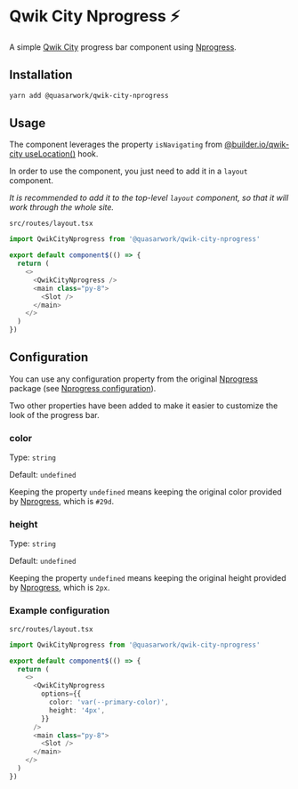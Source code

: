 # Qwik City Nprogress ⚡️

A simple [Qwik City][qwik-city] progress bar component using [Nprogress][nprogress].

## Installation

```bash
yarn add @quasarwork/qwik-city-nprogress
```

## Usage

The component leverages the property `isNavigating` from [@builder.io/qwik-city useLocation()][use-location] hook.

In order to use the component, you just need to add it in a `layout` component.

_It is recommended to add it to the top-level `layout` component, so that it will work through the whole site._

`src/routes/layout.tsx`

```typescript
import QwikCityNprogress from '@quasarwork/qwik-city-nprogress'

export default component$(() => {
  return (
    <>
      <QwikCityNprogress />
      <main class="py-8">
        <Slot />
      </main>
    </>
  )
})
```

## Configuration

You can use any configuration property from the original [Nprogress][nprogress] package (see [Nprogress configuration](https://github.com/rstacruz/nprogress#configuration)).

Two other properties have been added to make it easier to customize the look of the progress bar.

### color

Type: `string`

Default: `undefined`

Keeping the property `undefined` means keeping the original color provided by [Nprogress][nprogress], which is `#29d`.

### height

Type: `string`

Default: `undefined`

Keeping the property `undefined` means keeping the original height provided by [Nprogress][nprogress], which is `2px`.

### Example configuration

`src/routes/layout.tsx`

```typescript
import QwikCityNprogress from '@quasarwork/qwik-city-nprogress'

export default component$(() => {
  return (
    <>
      <QwikCityNprogress
        options={{
          color: 'var(--primary-color)',
          height: '4px',
        }}
      />
      <main class="py-8">
        <Slot />
      </main>
    </>
  )
})
```

[qwik-city]: https://qwik.builder.io/
[nprogress]: https://ricostacruz.com/nprogress/
[use-location]: https://qwik.builder.io/docs/api/#uselocation
